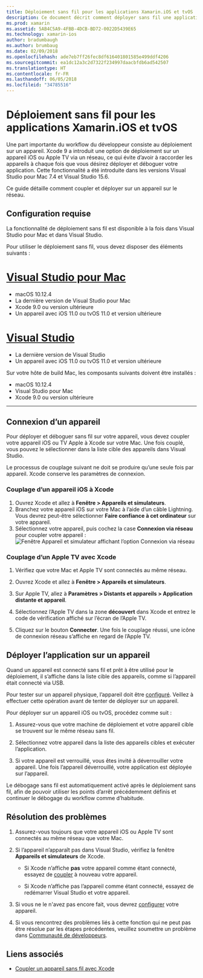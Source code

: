 ```yaml
---
title: Déploiement sans fil pour les applications Xamarin.iOS et tvOS
description: Ce document décrit comment déployer sans fil une application Xamarin.iOS sur un appareil iOS à partir de Visual Studio pour Mac ou Visual Studio 2017.
ms.prod: xamarin
ms.assetid: 5AB4C5A9-4FBB-4DCB-BD72-0022D5439E65
ms.technology: xamarin-ios
author: bradumbaugh
ms.author: brumbaug
ms.date: 02/09/2018
ms.openlocfilehash: ade7eb7ff26fec8df616401801585e499ddf4206
ms.sourcegitcommit: ea1dc12a3c2d7322f234997daacbfdb6ad542507
ms.translationtype: HT
ms.contentlocale: fr-FR
ms.lasthandoff: 06/05/2018
ms.locfileid: "34785516"
---
```

# <a name="wireless-deployment-for-xamarinios-and-tvos-apps"></a>Déploiement sans fil pour les applications Xamarin.iOS et tvOS

Une part importante du workflow du développeur consiste au déploiement sur un appareil. Xcode 9 a introduit une option de déploiement sur un appareil iOS ou Apple TV via un réseau, ce qui évite d’avoir à raccorder les appareils à chaque fois que vous désirez déployer et déboguer votre application. Cette fonctionnalité a été introduite dans les versions Visual Studio pour Mac 7.4 et Visual Studio 15.6.

Ce guide détaille comment coupler et déployer sur un appareil sur le réseau.

## <a name="requirements"></a>Configuration requise

La fonctionnalité de déploiement sans fil est disponible à la fois dans Visual Studio pour Mac et dans Visual Studio.

Pour utiliser le déploiement sans fil, vous devez disposer des éléments suivants :

# <a name="visual-studio-for-mactabvsmac"></a>[Visual Studio pour Mac](#tab/vsmac)

- macOS 10.12.4
- La dernière version de Visual Studio pour Mac
- Xcode 9.0 ou version ultérieure
- Un appareil avec iOS 11.0 ou tvOS 11.0 et version ultérieure

# <a name="visual-studiotabvswin"></a>[Visual Studio](#tab/vswin)

- La dernière version de Visual Studio
- Un appareil avec iOS 11.0 ou tvOS 11.0 et version ultérieure

Sur votre hôte de build Mac, les composants suivants doivent être installés :

- macOS 10.12.4
- Visual Studio pour Mac
- Xcode 9.0 ou version ultérieure

-----

## <a name="connecting-a-device"></a>Connexion d’un appareil

Pour déployer et déboguer sans fil sur votre appareil, vous devez coupler votre appareil iOS ou TV Apple à Xcode sur votre Mac. Une fois couplé, vous pouvez le sélectionner dans la liste cible des appareils dans Visual Studio. 

Le processus de couplage suivant ne doit se produire qu’une seule fois par appareil. Xcode conserve les paramètres de connexion.

<a name="pair" />

### <a name="pairing-an-ios-device-with-xcode"></a>Couplage d’un appareil iOS à Xcode

1. Ouvrez Xcode et allez à **Fenêtre > Appareils et simulateurs**.
2. Branchez votre appareil iOS sur votre Mac à l’aide d’un câble Lightning. Vous devrez peut-être sélectionner **Faire confiance à cet ordinateur** sur votre appareil.
3. Sélectionnez votre appareil, puis cochez la case **Connexion via réseau** pour coupler votre appareil :  ![Fenêtre Appareil et simulateur affichant l’option Connexion via réseau](wireless-deployment-images/image2.png)

### <a name="pairing-an-apple-tv-with-xcode"></a>Couplage d’un Apple TV avec Xcode

1. Vérifiez que votre Mac et Apple TV sont connectés au même réseau.

2. Ouvrez Xcode et allez à **Fenêtre > Appareils et simulateurs**.

3. Sur Apple TV, allez à **Paramètres > Distants et appareils > Application distante et appareil**.

4. Sélectionnez l’Apple TV dans la zone **découvert** dans Xcode et entrez le code de vérification affiché sur l’écran de l’Apple TV.

5. Cliquez sur le bouton **Connecter**. Une fois le couplage réussi, une icône de connexion réseau s’affiche en regard de l’Apple TV.

## <a name="deploy-to-a-device"></a>Déployer l’application sur un appareil

Quand un appareil est connecté sans fil et prêt à être utilisé pour le déploiement, il s’affiche dans la liste cible des appareils, comme si l’appareil était connecté via USB.

Pour tester sur un appareil physique, l’appareil doit être [configuré](~/ios/get-started/installation/device-provisioning/index.md). Veillez à effectuer cette opération avant de tenter de déployer sur un appareil. 

Pour déployer sur un appareil iOS ou tvOS, procédez comme suit :

1. Assurez-vous que votre machine de déploiement et votre appareil cible se trouvent sur le même réseau sans fil. 

2. Sélectionnez votre appareil dans la liste des appareils cibles et exécuter l’application.

2. Si votre appareil est verrouillé, vous êtes invité à déverrouiller votre appareil. Une fois l’appareil déverrouillé, votre application est déployée sur l’appareil.

Le débogage sans fil est automatiquement activé après le déploiement sans fil, afin de pouvoir utiliser les points d’arrêt précédemment définis et continuer le débogage du workflow comme d’habitude.

## <a name="troubleshooting"></a>Résolution des problèmes

1. Assurez-vous toujours que votre appareil iOS ou Apple TV sont connectés au même réseau que votre Mac.

2. Si l’appareil n’apparaît pas dans Visual Studio, vérifiez la fenêtre **Appareils et simulateurs** de Xcode. 

    * Si Xcode n’affiche **pas** votre appareil comme étant connecté, essayez de [coupler](#pair) à nouveau votre appareil.

    * Si Xcode n’affiche pas l’appareil comme étant connecté, essayez de redémarrer Visual Studio et votre appareil.

3. Si vous ne le n'avez pas encore fait, vous devrez [configurer](~/ios/get-started/installation/device-provisioning/index.md) votre appareil.

4. Si vous rencontrez des problèmes liés à cette fonction qui ne peut pas être résolue par les étapes précédentes, veuillez soumettre un problème dans [Communauté de développeurs](https://developercommunity.visualstudio.com/spaces/41/index.html).

## <a name="related-links"></a>Liens associés

- [Coupler un appareil sans fil avec Xcode](https://help.apple.com/xcode/mac/9.0/index.html?localePath=en.lproj#/devbc48d1bad)
